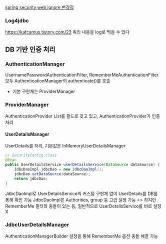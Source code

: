 [spring security web ignore 변경점](https://velog.io/@ychxexn/5-Spring-Security%EC%97%90%EC%84%9C-%ED%8A%B9%EC%A0%95-url-%EC%A0%9C%EC%99%B8%ED%95%98%EA%B8%B0)

### Log4jdbc
https://kafcamus.tistory.com/23
쿼리 내용을 log로 찍을 수 있다
## DB 기반 인증 처리
### AuthenticationManager
UsernamePasswordAuthenticationFilter, RememberMeAuthenticationFilter
모두 AuthenticationManager의 authenticate()를 호출
- 기본 구현체는 ProviderManager
### ProviderManager
AuthenticationProvider List를 필드로 갖고 있고,
AuthenticationProvider가 인증 처리
#### UserDetailsManager
UserDetails를 처리, 기본값은 InMemoryUserDetailsManager
```java
// SecurityConfig.class
@Bean
public UserDetailsService userDetailsService(DataSource dataSource) {
	JdbcDaoImpl jdbcDao = new JdbcDaoImpl();
	jdbcDao.setDataSource(dataSource);
	return jdbcDao;
}
```
JdbcDaoImpl로 UserDetailsService의 커스텀 구현체 없이 UserDetails를 DB를 통해 확인 가능
JdbcDaoImpl은 Authorities, group 등 고급 설정 가능
=> 하지만 RememberMe 필터와 충돌이 있는 등, 일반적으로 UserDetailsService를 바로 설정 X
### JdbcUserDetailsManager
AuthenticationManagerBuilder 설정을 통해 RememberMe 옵션 충돌 해결 가능